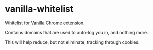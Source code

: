 # vanilla-whitelist
Whitelist for [Vanilla Chrome extension](https://github.com/laktak/vanilla-chrome).

Contains domains that are used to auto-log you in, and nothing more.

This will help reduce, but not eliminate, tracking through cookies.
